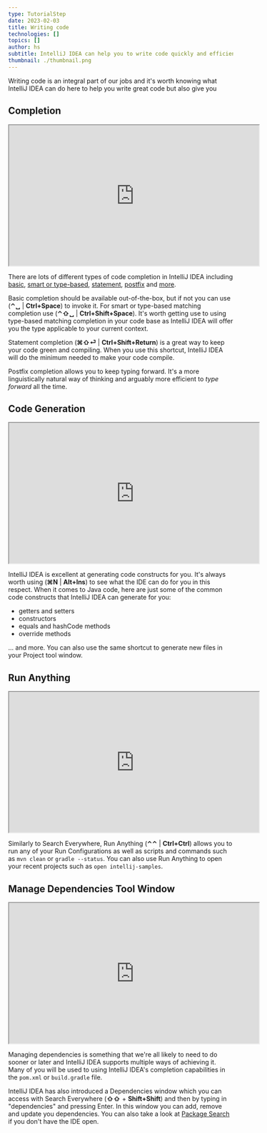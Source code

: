 ```yaml
---
type: TutorialStep
date: 2023-02-03
title: Writing code
technologies: []
topics: []
author: hs
subtitle: IntelliJ IDEA can help you to write code quickly and efficiently while minimising compilation errors.
thumbnail: ./thumbnail.png
---
```


Writing code is an integral part of our jobs and it's worth knowing what IntelliJ IDEA can do here to help you write great code but also give you 

## Completion

<iframe width="560" height="315" src="https://www.youtube.com/embed/K51K5Jc_MGc" >
</iframe>

There are lots of different types of code completion in IntelliJ IDEA including [basic](https://www.jetbrains.com/help/idea/auto-completing-code.html#basic_completion), [smart or type-based](https://www.jetbrains.com/help/idea/auto-completing-code.html#smart_type_matching_completion), [statement](https://www.jetbrains.com/help/idea/auto-completing-code.html#statements_completion), [postfix](https://www.jetbrains.com/help/idea/auto-completing-code.html#postfix_completion) and [more](https://www.jetbrains.com/help/idea/auto-completing-code.html).

Basic completion should be available out-of-the-box, but if not you can use (**⌃␣** | **Ctrl+Space**) to invoke it. For smart or type-based matching completion use (**⌃⇧␣** | **Ctrl+Shift+Space**). It's worth getting use to using type-based matching completion in your code base as IntelliJ IDEA will offer you the type applicable to your current context.

Statement completion (**⌘⇧⏎** | **Ctrl+Shift+Return**) is a great way to keep your code green and compiling. When you use this shortcut, IntelliJ IDEA will do the minimum needed to make your code compile. 

Postfix completion allows you to keep typing forward. It's a more linguistically natural way of thinking and arguably more efficient to _type forward_ all the time.

## Code Generation

<iframe width="560" height="315" src="https://www.youtube.com/embed/4jAXV67MRyA" >
</iframe>

IntelliJ IDEA is excellent at generating code constructs for you. It's always worth using (**⌘N** | **Alt+Ins**) to see what the IDE can do for you in this respect. When it comes to Java code, here are just some of the common code constructs that IntelliJ IDEA can generate for you:

- getters and setters
- constructors
- equals and hashCode methods
- override methods

... and more. You can also use the same shortcut to generate new files in your Project tool window. 

## Run Anything

<iframe width="560" height="315" src="https://www.youtube.com/embed/VFV-iaJCI1c" >
</iframe>

Similarly to Search Everywhere, Run Anything (**⌃⌃** | **Ctrl+Ctrl**) allows you to run any of your Run Configurations as well as scripts and commands such as `mvn clean` or `gradle --status`. You can also use Run Anything to open your recent projects such as `open intellij-samples`.

## Manage Dependencies Tool Window

<iframe width="560" height="315" src="https://www.youtube.com/embed/4-TO8pNIuks" >
</iframe>

Managing dependencies is something that we're all likely to need to do sooner or later and IntelliJ IDEA supports multiple ways of achieving it. Many of you will be used to using IntelliJ IDEA's completion capabilities in the `pom.xml` or `build.gradle` file. 

IntelliJ IDEA has also introduced a Dependencies window which you can access with Search Everywhere (**⇧⇧** + **Shift+Shift**) and then by typing in "dependencies" and pressing Enter. In this window you can add, remove and update you dependencies. You can also take a look at [Package Search](https://package-search.jetbrains.com/) if you don't have the IDE open.